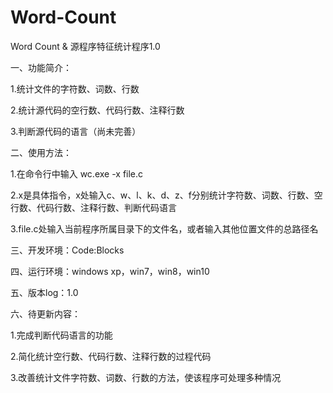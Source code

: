 # Word-Count
Word Count & 源程序特征统计程序1.0
 
一、功能简介：

1.统计文件的字符数、词数、行数

2.统计源代码的空行数、代码行数、注释行数

3.判断源代码的语言（尚未完善）

二、使用方法：

1.在命令行中输入 wc.exe -x file.c

2.x是具体指令，x处输入c、w、l、k、d、z、f分别统计字符数、词数、行数、空行数、代码行数、注释行数、判断代码语言

3.file.c处输入当前程序所属目录下的文件名，或者输入其他位置文件的总路径名

三、开发环境：Code:Blocks

四、运行环境：windows xp，win7，win8，win10

五、版本log：1.0

六、待更新内容：

1.完成判断代码语言的功能

2.简化统计空行数、代码行数、注释行数的过程代码

3.改善统计文件字符数、词数、行数的方法，使该程序可处理多种情况
